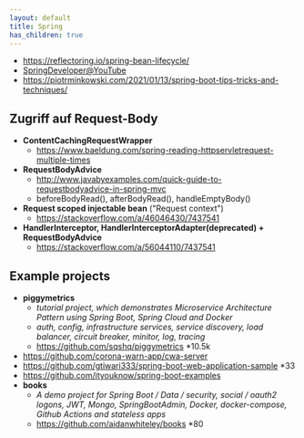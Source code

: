 ```yaml
---
layout: default
title: Spring
has_children: true
---
```


- <https://reflectoring.io/spring-bean-lifecycle/>
- [SpringDeveloper@YouTube](https://www.youtube.com/channel/UC7yfnfvEUlXUIfm8rGLwZdA)
- <https://piotrminkowski.com/2021/01/13/spring-boot-tips-tricks-and-techniques/>

## Zugriff auf Request-Body
  - **ContentCachingRequestWrapper**
    - <https://www.baeldung.com/spring-reading-httpservletrequest-multiple-times>
  - **RequestBodyAdvice**
    - <http://www.javabyexamples.com/quick-guide-to-requestbodyadvice-in-spring-mvc>
    - beforeBodyRead(), afterBodyRead(), handleEmptyBody()
  - **Request scoped injectable bean** ("Request context")
    - <https://stackoverflow.com/a/46046430/7437541>
  - **HandlerInterceptor, HandlerInterceptorAdapter(deprecated) + RequestBodyAdvice**
    - <https://stackoverflow.com/a/56044110/7437541>


## Example projects
- **piggymetrics**
  - *tutorial project, which demonstrates Microservice Architecture Pattern using Spring Boot, Spring Cloud and Docker*
  - *auth, config, infrastructure services, service discovery, load balancer, circuit breaker, minitor, log, tracing*
  - <https://github.com/sqshq/piggymetrics> *10.5k
- <https://github.com/corona-warn-app/cwa-server>
- <https://github.com/gtiwari333/spring-boot-web-application-sample> *33
- <https://github.com/ityouknow/spring-boot-examples>
- **books**
  - *A demo project for Spring Boot / Data / security, social / oauth2 logons, JWT, Mongo, SpringBootAdmin, Docker, docker-compose, Github Actions and stateless apps*
  - <https://github.com/aidanwhiteley/books> *80
